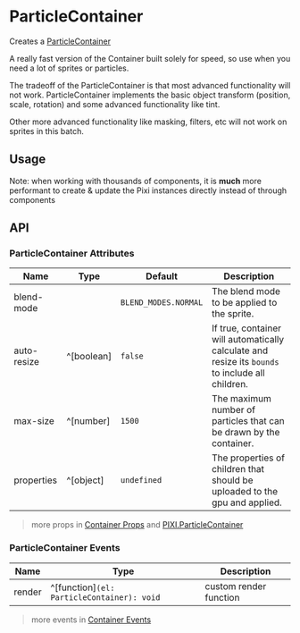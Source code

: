 # ParticleContainer

Creates a [ParticleContainer](https://pixijs.download/release/docs/PIXI.ParticleContainer.html)

A really fast version of the Container built solely for speed, so use when you need a lot of sprites or particles.

The tradeoff of the ParticleContainer is that most advanced functionality will not work. ParticleContainer implements the basic object transform (position, scale, rotation) and some advanced functionality like tint.

Other more advanced functionality like masking, filters, etc will not work on sprites in this batch.

## Usage

Note: when working with thousands of components, it is **much** more performant to create & update the Pixi instances directly instead of through components

<demo :width="400" src="./demo/particle-container-demo.vue" />

## API

### ParticleContainer Attributes

| Name | Type | Default | Description |
| --- | --- | --- | --- |
| blend-mode | <api-blend-mode /> | `BLEND_MODES.NORMAL` | The blend mode to be applied to the sprite. |
| auto-resize | ^[boolean] | `false` | If true, container will automatically calculate and resize its `bounds` to include all children. |
| max-size | ^[number] | `1500` | The maximum number of particles that can be drawn by the container. |
| properties | ^[object] | `undefined` | The properties of children that should be uploaded to the gpu and applied. |

> more props in [Container Props](/guide/elements/container#container-props) and [PIXI.ParticleContainer](https://pixijs.download/release/docs/PIXI.ParticleContainer.html)

### ParticleContainer Events

| Name | Type | Description |
| --- | --- | --- |
| render | ^[function]`(el: ParticleContainer): void` | custom render function |

> more events in [Container Events](/guide/elements/container#container-events)